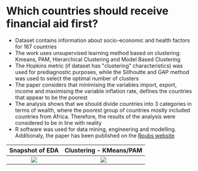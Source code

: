# Which countries should receive financial aid first?

- Dataset contains information about socio-economic and health factors for 167 countries
- The work uses unsupervised learning method based on clustering: Kmeans, PAM, Hierarchical Clustering and Model Based Clustering
- The Hopkins metric (if dataset has "clustering" characteristics) was used for prediagnostic purposes, while the Sillhoutte and GAP method was used to select the optimal number of clusters
- The paper considers that minimising the variables import, export, income and maximising the variable inflation rate, defines the countries that appear to be the poorest
- The analysis shows that we should divide countries into 3 categories in terms of wealth, where the poorest group of countries mostly included countries from Africa. Therefore, the results of the analysis were considered to be in line with reality
- R software was used for data mining, engineering and modelling. Additionaly, the paper has been published on the [Rpubs website](https://rpubs.com/askovron/financial-aid-clustering)

Snapshot of EDA          |  Clustering - KMeans/PAM
:-------------------------:|:-------------------------:
![](https://github.com/askovr0n/Portfolio/blob/main/images/Project_3/EDA.png)  |  ![](https://github.com/askovr0n/Portfolio/blob/main/images/Project_3/clusters.png)
